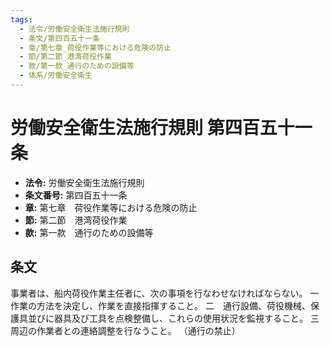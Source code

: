 ```yaml
---
tags:
  - 法令/労働安全衛生法施行規則
  - 条文/第四百五十一条
  - 章/第七章_荷役作業等における危険の防止
  - 節/第二節_港湾荷役作業
  - 款/第一款_通行のための設備等
  - 体系/労働安全衛生
---
```

# 労働安全衛生法施行規則 第四百五十一条

- **法令:** 労働安全衛生法施行規則
- **条文番号:** 第四百五十一条
- **章:** 第七章　荷役作業等における危険の防止
- **節:** 第二節　港湾荷役作業
- **款:** 第一款　通行のための設備等

## 条文
事業者は、船内荷役作業主任者に、次の事項を行なわせなければならない。
一　作業の方法を決定し、作業を直接指揮すること。
二　通行設備、荷役機械、保護具並びに器具及び工具を点検整備し、これらの使用状況を監視すること。
三　周辺の作業者との連絡調整を行なうこと。
（通行の禁止）

